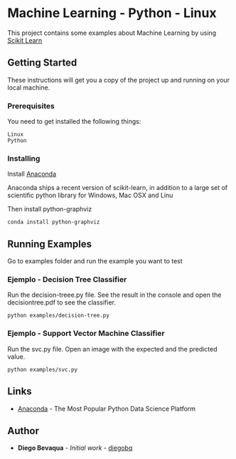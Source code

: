 # Machine Learning - Python - Linux

This project contains some examples about Machine Learning by using [Scikit Learn](http://scikit-learn.org/stable/)

## Getting Started

These instructions will get you a copy of the project up and running on your local machine.

### Prerequisites

You need to get installed the following things:

```
Linux
Python
```

### Installing

Install [Anaconda](https://www.anaconda.com/download/#linux)

Anaconda ships a recent version of scikit-learn, 
in addition to a large set of scientific python library for Windows, Mac OSX and Linu

Then install python-graphviz

```
conda install python-graphviz
```

## Running Examples

Go to examples folder and run the example you want to test

### Ejemplo - Decision Tree Classifier

Run the decision-treee.py file. See the result in the console and open the decisiontree.pdf to see the classifier.

```
python examples/decision-tree.py 
```

### Ejemplo - Support Vector Machine Classifier

Run the svc.py file. Open an image with the expected and the predicted value.

```
python examples/svc.py
```

## Links

* [Anaconda](https://www.anaconda.com/) - The Most Popular Python Data Science Platform

## Author

* **Diego Bevaqua** - *Initial work* - [diegobq](https://github.com/diegobq)
